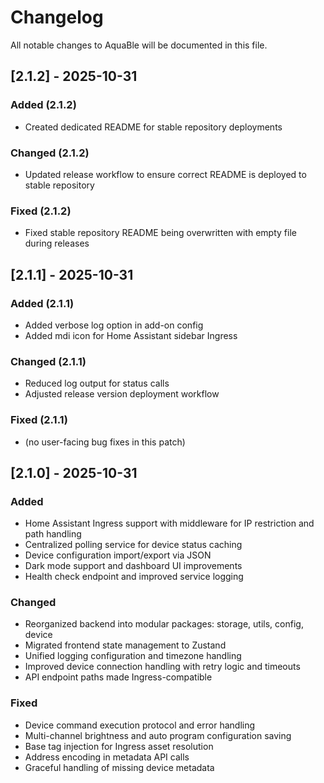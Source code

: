 # Changelog

All notable changes to AquaBle will be documented in this file.


## [2.1.2] - 2025-10-31

### Added (2.1.2)

- Created dedicated README for stable repository deployments

### Changed (2.1.2)

- Updated release workflow to ensure correct README is deployed to stable repository

### Fixed (2.1.2)

- Fixed stable repository README being overwritten with empty file during releases


## [2.1.1] - 2025-10-31

### Added (2.1.1)

- Added verbose log option in add-on config
- Added mdi icon for Home Assistant sidebar Ingress

### Changed (2.1.1)

- Reduced log output for status calls
- Adjusted release version deployment workflow

### Fixed (2.1.1)

- (no user-facing bug fixes in this patch)

## [2.1.0] - 2025-10-31

### Added

- Home Assistant Ingress support with middleware for IP restriction and path handling
- Centralized polling service for device status caching
- Device configuration import/export via JSON
- Dark mode support and dashboard UI improvements
- Health check endpoint and improved service logging

### Changed

- Reorganized backend into modular packages: storage, utils, config, device
- Migrated frontend state management to Zustand
- Unified logging configuration and timezone handling
- Improved device connection handling with retry logic and timeouts
- API endpoint paths made Ingress-compatible

### Fixed

- Device command execution protocol and error handling
- Multi-channel brightness and auto program configuration saving
- Base tag injection for Ingress asset resolution
- Address encoding in metadata API calls
- Graceful handling of missing device metadata
